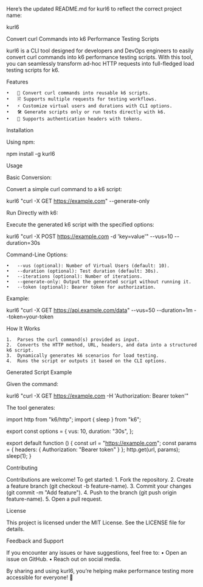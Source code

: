 Here’s the updated README.md for kurl6 to reflect the correct project name:

kurl6

Convert curl Commands into k6 Performance Testing Scripts

kurl6 is a CLI tool designed for developers and DevOps engineers to easily convert curl commands into k6 performance testing scripts. With this tool, you can seamlessly transform ad-hoc HTTP requests into full-fledged load testing scripts for k6.

Features

	•	📜 Convert curl commands into reusable k6 scripts.
	•	🖹 Supports multiple requests for testing workflows.
	•	⚡ Customize virtual users and durations with CLI options.
	•	🛠️ Generate scripts only or run tests directly with k6.
	•	🔐 Supports authentication headers with tokens.

Installation

Using npm:

npm install -g kurl6

Usage

Basic Conversion:

Convert a simple curl command to a k6 script:

kurl6 "curl -X GET https://example.com" --generate-only

Run Directly with k6:

Execute the generated k6 script with the specified options:

kurl6 "curl -X POST https://example.com -d 'key=value'" --vus=10 --duration=30s

Command-Line Options:

	•	--vus (optional): Number of Virtual Users (default: 10).
	•	--duration (optional): Test duration (default: 30s).
	•	--iterations (optional): Number of iterations.
	•	--generate-only: Output the generated script without running it.
	•	--token (optional): Bearer token for authorization.

Example:

kurl6 "curl -X GET https://api.example.com/data" --vus=50 --duration=1m --token=your-token

How It Works

	1.	Parses the curl command(s) provided as input.
	2.	Converts the HTTP method, URL, headers, and data into a structured k6 script.
	3.	Dynamically generates k6 scenarios for load testing.
	4.	Runs the script or outputs it based on the CLI options.

Generated Script Example

Given the command:

kurl6 "curl -X GET https://example.com -H 'Authorization: Bearer token'"

The tool generates:

import http from "k6/http";
import { sleep } from "k6";

export const options = {
  vus: 10,
  duration: "30s",
};

export default function () {
  const url = "https://example.com";
  const params = { headers: { Authorization: "Bearer token" } };
  http.get(url, params);
  sleep(1);
}

Contributing

Contributions are welcome! To get started:
	1.	Fork the repository.
	2.	Create a feature branch (git checkout -b feature-name).
	3.	Commit your changes (git commit -m "Add feature").
	4.	Push to the branch (git push origin feature-name).
	5.	Open a pull request.

License

This project is licensed under the MIT License. See the LICENSE file for details.

Feedback and Support

If you encounter any issues or have suggestions, feel free to:
	•	Open an issue on GitHub.
	•	Reach out on social media.

By sharing and using kurl6, you’re helping make performance testing more accessible for everyone! 🚀